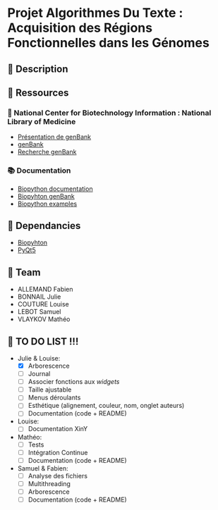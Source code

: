 # Projet Algorithmes Du Texte : Acquisition des Régions Fonctionnelles dans les Génomes

## 🧬 Description

## 📂 Ressources

### 🔬 National Center for Biotechnology Information : National Library of Medicine

- [Présentation de genBank](https://www.ncbi.nlm.nih.gov/genome/browse#!/overview/)
- [genBank](https://ftp.ncbi.nlm.nih.gov/genomes/genbank/)
- [Recherche genBank](https://www.ncbi.nlm.nih.gov/genome/)

### 📚 Documentation
- [Biopython documentation](http://biopython.org/DIST/docs/tutorial/Tutorial.html#sec168)
- [Biopyhton genBank](https://biopython.org/docs/1.76/api/Bio.GenBank.html)
- [Biopython examples](https://notebook.community/widdowquinn/Notebooks-Bioinformatics/Biopython_NCBI_Entrez_downloads)

## 🔧 Dependancies

- [Biopyhton](https://biopython.org/)
- [PyQt5](https://pypi.org/project/PyQt5/)

## 👥 Team

- ALLEMAND Fabien
- BONNAIL Julie
- COUTURE Louise
- LEBOT Samuel
- VLAYKOV Mathéo

## 📝 TO DO LIST !!!

- Julie & Louise:
    - [x] Arborescence
    - [ ] Journal
    - [ ] Associer fonctions aux *widgets*
    - [ ] Taille ajustable
    - [ ] Menus déroulants
    - [ ] Esthétique (alignement, couleur, nom, onglet auteurs)
    - [ ] Documentation (code + README)

- Louise:
    - [ ] Documentation XinY

- Mathéo:
    - [ ] Tests
    - [ ] Intégration Continue
    - [ ] Documentation (code + README)

- Samuel & Fabien:
    - [ ] Analyse des fichiers
    - [ ] Multithreading
    - [ ] Arborescence
    - [ ] Documentation (code + README)